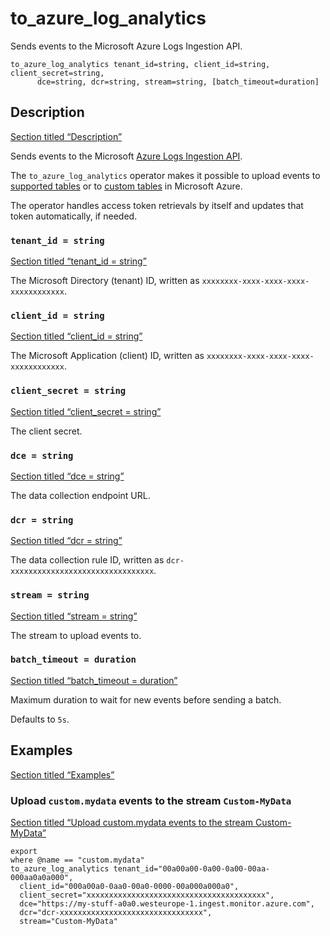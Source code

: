 # to_azure_log_analytics

Sends events to the Microsoft Azure Logs Ingestion API.

```tql
to_azure_log_analytics tenant_id=string, client_id=string, client_secret=string,
      dce=string, dcr=string, stream=string, [batch_timeout=duration]
```

## Description

[Section titled “Description”](#description)

Sends events to the Microsoft [Azure Logs Ingestion API](https://learn.microsoft.com/en-us/azure/azure-monitor/logs/logs-ingestion-api-overview).

The `to_azure_log_analytics` operator makes it possible to upload events to [supported tables](https://learn.microsoft.com/en-us/azure/azure-monitor/logs/logs-ingestion-api-overview#supported-tables) or to [custom tables](https://learn.microsoft.com/en-us/azure/azure-monitor/logs/create-custom-table?tabs=azure-portal-1%2Cazure-portal-2%2Cazure-portal-3#create-a-custom-table) in Microsoft Azure.

The operator handles access token retrievals by itself and updates that token automatically, if needed.

### `tenant_id = string`

[Section titled “tenant\_id = string”](#tenant_id--string)

The Microsoft Directory (tenant) ID, written as `xxxxxxxx-xxxx-xxxx-xxxx-xxxxxxxxxxxx`.

### `client_id = string`

[Section titled “client\_id = string”](#client_id--string)

The Microsoft Application (client) ID, written as `xxxxxxxx-xxxx-xxxx-xxxx-xxxxxxxxxxxx`.

### `client_secret = string`

[Section titled “client\_secret = string”](#client_secret--string)

The client secret.

### `dce = string`

[Section titled “dce = string”](#dce--string)

The data collection endpoint URL.

### `dcr = string`

[Section titled “dcr = string”](#dcr--string)

The data collection rule ID, written as `dcr-xxxxxxxxxxxxxxxxxxxxxxxxxxxxxxxx`.

### `stream = string`

[Section titled “stream = string”](#stream--string)

The stream to upload events to.

### `batch_timeout = duration`

[Section titled “batch\_timeout = duration”](#batch_timeout--duration)

Maximum duration to wait for new events before sending a batch.

Defaults to `5s`.

## Examples

[Section titled “Examples”](#examples)

### Upload `custom.mydata` events to the stream `Custom-MyData`

[Section titled “Upload custom.mydata events to the stream Custom-MyData”](#upload-custommydata-events-to-the-stream-custom-mydata)

```tql
export
where @name == "custom.mydata"
to_azure_log_analytics tenant_id="00a00a00-0a00-0a00-00aa-000aa0a0a000",
  client_id="000a00a0-0aa0-00a0-0000-00a000a000a0",
  client_secret="xxxxxxxxxxxxxxxxxxxxxxxxxxxxxxxxxxxxxxxx",
  dce="https://my-stuff-a0a0.westeurope-1.ingest.monitor.azure.com",
  dcr="dcr-xxxxxxxxxxxxxxxxxxxxxxxxxxxxxxxx",
  stream="Custom-MyData"
```